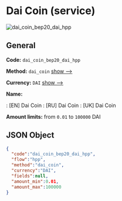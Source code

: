 
# Dai Coin (service) 
![dai_coin_bep20_dai_hpp](https://static.openfintech.io/payment_methods/dai_coin_bep20_dai_hpp/logo.svg?w=400&c=v0.59.26#w200)  

## General 
 
**Code:** `dai_coin_bep20_dai_hpp` 
 
**Method:** `dai_coin` 
 [show -->](/payment-methods/dai_coin/) 
 
**Currency:** `DAI` [show -->](/currencies/DAI/) 
 
**Name:** 
 
:	[EN] Dai Coin 
:	[RU] Dai Coin 
:	[UK] Dai Coin 
 
**Amount limits:** from `0.01` to `100000` DAI 

## JSON Object 

```json
{
  "code":"dai_coin_bep20_dai_hpp",
  "flow":"hpp",
  "method":"dai_coin",
  "currency":"DAI",
  "fields":null,
  "amount_min":0.01,
  "amount_max":100000
}
```  
